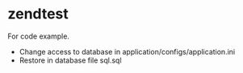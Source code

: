 zendtest
========
<p>For code example. </p>
<ul>
<li>Change access to database in application/configs/application.ini</li>
<li>Restore in database file sql.sql</li>
